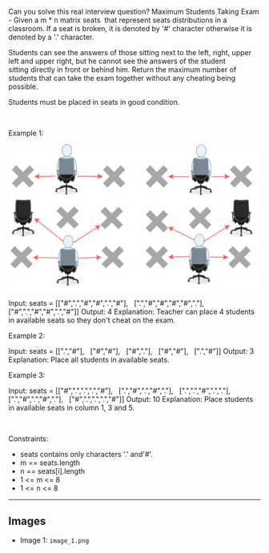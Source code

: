 Can you solve this real interview question? Maximum Students Taking Exam - Given a m * n matrix seats  that represent seats distributions in a classroom. If a seat is broken, it is denoted by '#' character otherwise it is denoted by a '.' character.

Students can see the answers of those sitting next to the left, right, upper left and upper right, but he cannot see the answers of the student sitting directly in front or behind him. Return the maximum number of students that can take the exam together without any cheating being possible.

Students must be placed in seats in good condition.

 

Example 1:

![Example 1](./image_1.png)


Input: seats = [["#",".","#","#",".","#"],
                [".","#","#","#","#","."],
                ["#",".","#","#",".","#"]]
Output: 4
Explanation: Teacher can place 4 students in available seats so they don't cheat on the exam. 


Example 2:


Input: seats = [[".","#"],
                ["#","#"],
                ["#","."],
                ["#","#"],
                [".","#"]]
Output: 3
Explanation: Place all students in available seats. 



Example 3:


Input: seats = [["#",".",".",".","#"],
                [".","#",".","#","."],
                [".",".","#",".","."],
                [".","#",".","#","."],
                ["#",".",".",".","#"]]
Output: 10
Explanation: Place students in available seats in column 1, 3 and 5.


 

Constraints:

 * seats contains only characters '.' and'#'.
 * m == seats.length
 * n == seats[i].length
 * 1 <= m <= 8
 * 1 <= n <= 8

---

## Images

- Image 1: `image_1.png`
